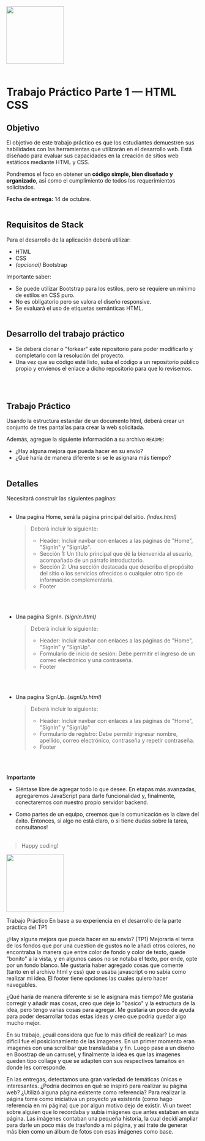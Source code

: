 <img src="assets/utn_logo.svg" width="150">
<br/>
<br/>

# Trabajo Práctico Parte 1 — HTML CSS

## Objetivo

El objetivo de este trabajo práctico es que los estudiantes demuestren sus habilidades con las herramientas que utilizarán en el desarrollo web. Está diseñado para evaluar sus capacidades en la creación de sitios web estáticos mediante HTML y CSS.

Pondremos el foco en obtener un **código simple, bien diseñado y organizado**, así como el cumplimiento de todos los requerimientos solicitados.

**Fecha de entrega:** 14 de octubre.
<br/>
<br/>

## Requisitos de Stack

Para el desarrollo de la aplicación deberá utilizar:

- HTML
- CSS
- _(opcional)_ Bootstrap

Importante saber:

- Se puede utilizar Bootstrap para los estilos, pero se requiere un mínimo de estilos en CSS puro.
- No es obligatorio pero se valora el diseño responsive.
- Se evaluará el uso de etiquetas semánticas HTML.
  <br/>
  <br/>

## Desarrollo del trabajo práctico

- Se deberá clonar o "forkear" este repositorio para poder modificarlo y completarlo con la resolución del proyecto.
- Una vez que su código esté listo, suba el código a un repositorio público propio y envíenos el enlace a dicho repositorio para que lo revisemos.

<br/><br/>

## Trabajo Práctico

Usando la estructura estandar de un documento html, deberá crear un conjunto de tres pantallas para crear la web solicitada.

Además, agregue la siguiente información a su archivo `README`:

- ¿Hay alguna mejora que pueda hacer en su envío?
- ¿Qué haría de manera diferente si se le asignara más tiempo?
  <br/>
  <br/>

## Detalles

Necesitará construir las siguientes pagínas:
<br/>
<br/>

- Una pagína Home, será la página principal del sitio. _(index.html)_
  <br/>

  > Deberá incluir lo siguiente:
  >
  > - Header: Incluir navbar con enlaces a las páginas de "Home", "SignIn" y "SignUp".
  > - Sección 1: Un título principal que dé la bienvenida al usuario, acompañado de un párrafo introductorio.
  > - Sección 2: Una sección destacada que describa el propósito del sitio o los servicios ofrecidos o cualquier otro tipo de información complementaria.
  > - Footer

<br/>
<br/>

- Una pagína SignIn. _(signIn.html)_
  <br/>

  > Deberá incluir lo siguiente:
  >
  > - Header: Incluir navbar con enlaces a las páginas de "Home", "SignIn" y "SignUp".
  > - Formulario de inicio de sesión: Debe permitir el ingreso de un correo electrónico y una contraseña.
  > - Footer

<br/>
<br/>

- Una pagína SignUp. _(signUp.html)_
  <br/>

  > Deberá incluir lo siguiente:
  >
  > - Header: Incluir navbar con enlaces a las páginas de "Home", "SignIn" y "SignUp"
  > - Formulario de registro: Debe permitir ingresar nombre, apellido, correo electrónico, contraseña y repetir contraseña.
  > - Footer

<br/>
<br/>

**Importante**

- Siéntase libre de agregar todo lo que desee. En etapas más avanzadas, agregaremos JavaScript para darle funcionalidad y, finalmente, conectaremos con nuestro propio servidor backend.

- Como partes de un equipo, creemos que la comunicación es la clave del éxito. Entonces, si algo no está claro, o si tiene dudas sobre la tarea, consultanos!
  <br/>
  <br/>

> Happy coding!

<img src="https://user-images.githubusercontent.com/5693916/30273942-84252588-96fb-11e7-9420-5516b92cb1f7.gif" width="150">

Trabajo Práctico
En base a su experiencia en el desarrollo de la parte práctica del TP1

¿Hay alguna mejora que pueda hacer en su envío? (TP1)
Mejoraria el tema de los fondos que por una cuestion de gustos no le añadi otros colores, no encontraba la manera que entre color de fondo y color de texto, quede "bonito" a la vista, y en algunos casos no se notaba el texto, por ende, opte por un fondo blanco. Me gustaria haber agregado cosas que comente (tanto en el archivo html y css) que o usaba javascript o no sabia como realizar mi idea. El footer tiene opciones las cuales quiero hacer navegables.

¿Qué haría de manera diferente si se le asignara más tiempo?
Me gustaria corregir y añadir mas cosas, creo que deje lo "basico" y la estructura de la idea, pero tengo varias cosas para agregar. Me gustaria un poco de ayuda para poder desarrollar todas estas ideas y creo que podria quedar algo mucho mejor.

En su trabajo, ¿cuál considera que fue lo más difícil de realizar?
Lo mas dificil fue el posicionamiento de las imagenes. En un primer momento eran imagenes con una scrollbar que transladaba y fin. Luego pase a un diseño en Boostrap de un carrusel, y finalmente la idea es que las imagenes queden tipo collage y que se adapten con sus respectivos tamaños en donde les corresponde.

En las entregas, detectamos una gran variedad de temáticas únicas e interesantes. ¿Podría decirnos en qué se inspiró para realizar su página web? ¿Utilizó alguna página existente como referencia?
Para realizar la página tome como iniciativa un proyecto ya existente (como hago referencia en mi página) que por algun motivo dejo de existir. Vi un tweet sobre alguien que lo recordaba y subía imágenes que antes estaban en esta página. Las imágenes contaban una pequeña historia, la cual decidí ampliar para darle un poco más de trasfondo a mi página, y asi trate de generar más bien como un álbum de fotos con esas imágenes como base.
